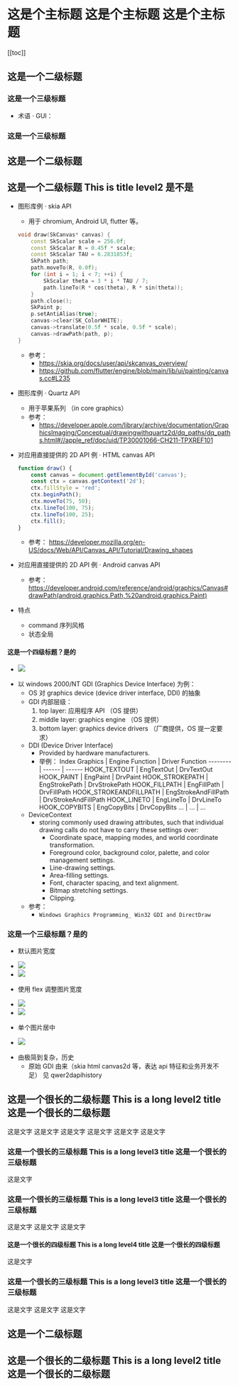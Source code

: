 # 这是个主标题 这是个主标题 这是个主标题
<!-- {qwerthreading} {qwerthinkinginguithreading} {qwerguithreading} {qwerthinking} {qwergui} -->
<!-- @author: 100pah -->

[[toc]]


## 这是一个二级标题

### 这是一个三级标题

+ 术语 · GUI：

<!--
整文表达思路：
1. 渲染管线的一层层抽象过程：为了开发便利
2. 渲染的性能问题：和开发便利进行冲突权衡
-->

### 这是一个三级标题

## 这是一个二级标题


## 这是一个二级标题 This is title level2 是不是
<!-- 意：长、复杂；类似 -->

+ 图形库例 · skia API
    + 用于 chromium, Android UI, flutter 等。
    ```cpp
    void draw(SkCanvas* canvas) {
        const SkScalar scale = 256.0f;
        const SkScalar R = 0.45f * scale;
        const SkScalar TAU = 6.2831853f;
        SkPath path;
        path.moveTo(R, 0.0f);
        for (int i = 1; i < 7; ++i) {
            SkScalar theta = 3 * i * TAU / 7;
            path.lineTo(R * cos(theta), R * sin(theta));
        }
        path.close();
        SkPaint p;
        p.setAntiAlias(true);
        canvas->clear(SK_ColorWHITE);
        canvas->translate(0.5f * scale, 0.5f * scale);
        canvas->drawPath(path, p);
    }
    ```
    + 参考：
        + https://skia.org/docs/user/api/skcanvas_overview/
        + https://github.com/flutter/engine/blob/main/lib/ui/painting/canvas.cc#L235

+ 图形库例 · Quartz API
    + 用于苹果系列 （in core graphics）
    + 参考：
        + https://developer.apple.com/library/archive/documentation/GraphicsImaging/Conceptual/drawingwithquartz2d/dq_paths/dq_paths.html#//apple_ref/doc/uid/TP30001066-CH211-TPXREF101

+ 对应用直接提供的 2D API 例 · HTML canvas API
    ```js
    function draw() {
        const canvas = document.getElementById('canvas');
        const ctx = canvas.getContext('2d');
        ctx.fillStyle = 'red';
        ctx.beginPath();
        ctx.moveTo(75, 50);
        ctx.lineTo(100, 75);
        ctx.lineTo(100, 25);
        ctx.fill();
    }
    ```
    + 参考： https://developer.mozilla.org/en-US/docs/Web/API/Canvas_API/Tutorial/Drawing_shapes

+ 对应用直接提供的 2D API 例 · Android canvas API
    + 参考： https://developer.android.com/reference/android/graphics/Canvas#drawPath(android.graphics.Path,%20android.graphics.Paint)

+ 特点
    + command 序列风格
    + 状态全局

#### 这是一个四级标题？是的
<ul class="img-line">
    <li style="width: 50%"><img src="assets/old_pc.png"/></li>
</ul>

+ 以 windows 2000/NT GDI (Graphics Device Interface) 为例：
    + OS 对 graphics device (device driver interface, DDI) 的抽象
    + GDI 内部层级：
        1. top layer: 应用程序 API （OS 提供）
        2. middle layer: graphics engine （OS 提供）
        3. bottom layer: graphics device drivers （厂商提供，OS 提一定要求）
    + DDI (Device Driver Interface)
        + Provided by hardware manufacturers.
        + 举例：
            Index Graphics | Engine Function | Driver Function
            -------- | ------ | ------
            HOOK_TEXTOUT | EngTextOut | DrvTextOut
            HOOK_PAINT | EngPaint | DrvPaint
            HOOK_STROKEPATH | EngStrokePath | DrvStrokePath
            HOOK_FILLPATH | EngFillPath | DrvFillPath
            HOOK_STROKEANDFILLPATH | EngStrokeAndFillPath | DrvStrokeAndFillPath
            HOOK_LINETO | EngLineTo | DrvLineTo
            HOOK_COPYBITS | EngCopyBits | DrvCopyBits
            ... | ... | ...
    + DeviceContext
        + storing commonly used drawing attributes, such that individual drawing calls do not have to carry these settings over:
            + Coordinate space, mapping modes, and world coordinate transformation.
            + Foreground color, background color, palette, and color management settings.
            + Line-drawing settings.
            + Area-filling settings.
            + Font, character spacing, and text alignment.
            + Bitmap stretching settings.
            + Clipping.
    + 参考：
        + `Windows Graphics Programming_ Win32 GDI and DirectDraw`


### 这是一个三级标题？是的

+ 默认图片宽度
<ul class="img-line">
    <li><img src="assets/simple_pie.png"/></li>
    <li><img src="assets/simple_pie_draw_cmds.png"/></li>
</ul>

+ 使用 flex 调整图片宽度
<ul class="img-line">
    <li style="flex: 3"><img src="assets/simple_pie.png"/></li>
    <li style="flex: 5"><img src="assets/simple_pie_draw_cmds.png"/></li>
</ul>


+ 单个图片居中
<ul class="img-line">
    <li style="width: 60%"><img src="assets/zr_el_abstract.png"/></li>
</ul>


+ 由极简到复杂，历史
    + 原始 GDI 由来（skia html canvas2d 等，表达 api 特征和业务开发不足） 见 qwer2dapihistory


## 这是一个很长的二级标题 This is a long level2 title 这是一个很长的二级标题

这是文字
这是文字
这是文字
这是文字
这是文字
这是文字

### 这是一个很长的三级标题 This is a long level3 title 这是一个很长的三级标题

这是文字

### 这是一个很长的三级标题 This is a long level3 title 这是一个很长的三级标题

这是文字
这是文字
这是文字

#### 这是一个很长的四级标题 This is a long level4 title 这是一个很长的四级标题

这是文字

### 这是一个很长的三级标题 This is a long level3 title 这是一个很长的三级标题

这是文字
这是文字
这是文字

## 这是一个二级标题

## 这是一个很长的二级标题 This is a long level2 title 这是一个很长的二级标题




